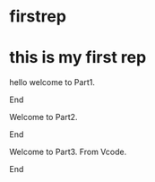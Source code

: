 # firstrep
this is my first rep
=========


hello 
welcome to Part1.

End

Welcome to Part2.

End

Welcome to Part3.
From Vcode.

End